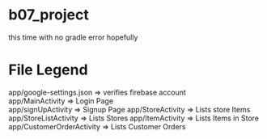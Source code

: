 # b07_project
this time with no gradle error
hopefully
# File Legend
app/google-settings.json => verifies firebase account <br />
app/MainActivity => Login Page <br />
app/signUpActivity => Signup Page
app/StoreActivity => Lists store Items
app/StoreListActivity => Lists Stores
app/ItemActivity => Lists Items in Store
app/CustomerOrderActivity => Lists Customer Orders
